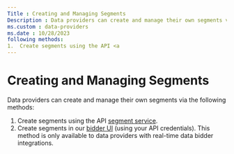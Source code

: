```yaml
---
Title : Creating and Managing Segments
Description : Data providers can create and manage their own segments via the
ms.custom : data-providers
ms.date : 10/28/2023
following methods:
1.  Create segments using the API <a
---
```



# Creating and Managing Segments



Data providers can create and manage their own segments via the
following methods:

1.  Create segments using the API <a
    href="xandr-api/segment-service.md"
    class="xref" target="_blank">segment service</a>.
2.  Create segments in our
    <a href="https://bidder.xandr.com" class="xref" target="_blank">bidder
    UI</a> (using your API credentials). This method is only available
    to data providers with real-time data bidder integrations.




